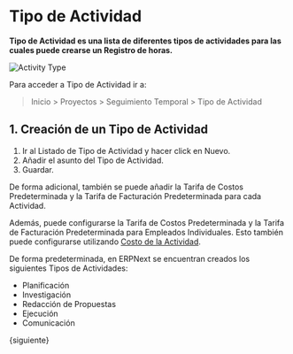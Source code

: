 <!-- add-breadcrumbs -->
# Tipo de Actividad

**Tipo de Actividad es una lista de diferentes tipos de actividades para las cuales puede crearse un Registro de horas.**

<img class="screenshot" alt="Activity Type" src="{{docs_base_url}}/assets/img/project/projects-activity-type.png">

Para acceder a Tipo de Actividad ir a:

> Inicio > Proyectos > Seguimiento Temporal > Tipo de Actividad

## 1. Creación de un Tipo de Actividad

  1. Ir al Listado de Tipo de Actividad y hacer click en Nuevo.
  2. Añadir el asunto del Tipo de Actividad.
  3. Guardar.

De forma adicional, también se puede añadir la Tarifa de Costos Predeterminada y la Tarifa de Facturación Predeterminada para cada Actividad.

Además, puede configurarse la Tarifa de Costos Predeterminada y la Tarifa de Facturación Predeterminada para Empleados Individuales. Esto también puede configurarse utilizando [Costo de la Actividad](/docs/user/manual/es/projects/activity-cost).

De forma predeterminada, en ERPNext se encuentran creados los siguientes Tipos de Actividades:

* Planificación
* Investigación
* Redacción de Propuestas
* Ejecución
* Comunicación

{siguiente}
